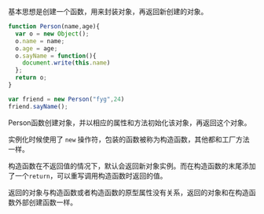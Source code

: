 基本思想是创建一个函数，用来封装对象，再返回新创建的对象。

```javascript
function Person(name,age){
  var o = new Object();
  o.name = name;
  o.age = age;
  o.sayName = function(){
    document.write(this.name)
  };
  return o;
}

var friend = new Person("fyg",24)
friend.sayName();
```

Person函数创建对象，并以相应的属性和方法初始化该对象，再返回这个对象。

实例化时候使用了 `new` 操作符，包装的函数被称为构造函数，其他都和工厂方法一样。

构造函数在不返回值的情况下，默认会返回新对象实例。而在构造函数的末尾添加了一个`return`，可以重写调用构造函数时返回的值。

返回的对象与构造函数或者构造函数的原型属性没有关系，返回的对象和在构造函数外部创建函数一样。